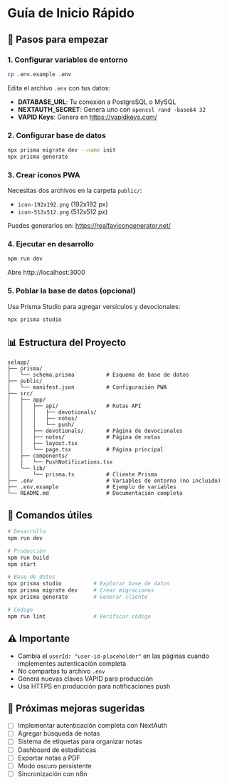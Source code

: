 # Guía de Inicio Rápido

## 🚀 Pasos para empezar

### 1. Configurar variables de entorno

```bash
cp .env.example .env
```

Edita el archivo `.env` con tus datos:
- **DATABASE_URL**: Tu conexión a PostgreSQL o MySQL
- **NEXTAUTH_SECRET**: Genera uno con `openssl rand -base64 32`
- **VAPID Keys**: Genera en https://vapidkeys.com/

### 2. Configurar base de datos

```bash
npx prisma migrate dev --name init
npx prisma generate
```

### 3. Crear íconos PWA

Necesitas dos archivos en la carpeta `public/`:
- `icon-192x192.png` (192x192 px)
- `icon-512x512.png` (512x512 px)

Puedes generarlos en: https://realfavicongenerator.net/

### 4. Ejecutar en desarrollo

```bash
npm run dev
```

Abre http://localhost:3000

### 5. Poblar la base de datos (opcional)

Usa Prisma Studio para agregar versículos y devocionales:

```bash
npx prisma studio
```

## 📊 Estructura del Proyecto

```
selapp/
├── prisma/
│   └── schema.prisma          # Esquema de base de datos
├── public/
│   └── manifest.json          # Configuración PWA
├── src/
│   ├── app/
│   │   ├── api/               # Rutas API
│   │   │   ├── devotionals/
│   │   │   ├── notes/
│   │   │   └── push/
│   │   ├── devotionals/       # Página de devocionales
│   │   ├── notes/             # Página de notas
│   │   ├── layout.tsx
│   │   └── page.tsx           # Página principal
│   ├── components/
│   │   └── PushNotifications.tsx
│   └── lib/
│       └── prisma.ts          # Cliente Prisma
├── .env                       # Variables de entorno (no incluido)
├── .env.example               # Ejemplo de variables
└── README.md                  # Documentación completa
```

## 🔧 Comandos útiles

```bash
# Desarrollo
npm run dev

# Producción
npm run build
npm start

# Base de datos
npx prisma studio          # Explorar base de datos
npx prisma migrate dev     # Crear migraciones
npx prisma generate        # Generar cliente

# Código
npm run lint               # Verificar código
```

## ⚠️ Importante

- Cambia el `userId: "user-id-placeholder"` en las páginas cuando implementes autenticación completa
- No compartas tu archivo `.env`
- Genera nuevas claves VAPID para producción
- Usa HTTPS en producción para notificaciones push

## 📝 Próximas mejoras sugeridas

- [ ] Implementar autenticación completa con NextAuth
- [ ] Agregar búsqueda de notas
- [ ] Sistema de etiquetas para organizar notas
- [ ] Dashboard de estadísticas
- [ ] Exportar notas a PDF
- [ ] Modo oscuro persistente
- [ ] Sincronización con n8n
